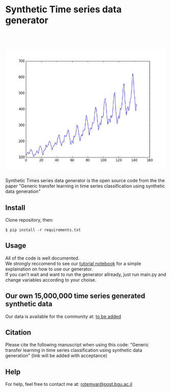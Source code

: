 # Synthetic Time series data generator
<h1 align="center">
  <br>
  <img src="https://github.com/YR234/SyntheticTSDataGenerator/blob/master/pictures/synthetic.png" alt="Synthetic" width="500">
</h1>
Synthetic Times series data generator is the open source code from the the paper "Generic transfer learning in time series classification using synthetic data generation"

## Install
Clone repository, then:
```
$ pip install -r requirements.txt
```
## Usage
All of the code is well documented. </br>
We strongly reccomend to see our [tutorial notebook](https://github.com/YR234/SyntheticTSDataGenerator/blob/master/tutorial.ipynb) for a simple explaination on how to use our generator.</br>
If you can't wait and want to run the generator allready, just run main.py and change variables according to your choise.

## Our own 15,000,000 time series generated synthetic data
Our data is available for the community at: [to be added](https://github.com/YR234/SyntheticTSDataGenerator/blob/master/tutorial.ipynb)

## Citation
Please cite the following manuscript when using this code: "Generic transfer learning in time series classification using synthetic data generation" (link will be added with acceptance)


## Help
For help, feel free to contact me at: rotemyar@post.bgu.ac.il

